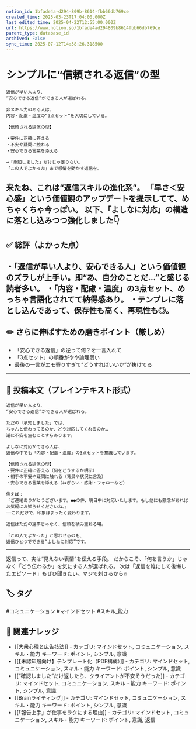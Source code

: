 ```yaml
---
notion_id: 1bfade4a-d294-809b-8614-fbb66db769ce
created_time: 2025-03-23T17:04:00.000Z
last_edited_time: 2025-04-22T12:55:00.000Z
url: https://www.notion.so/1bfade4ad294809b8614fbb66db769ce
parent_type: database_id
archived: False
sync_time: 2025-07-12T14:38:26.318500
---
```


# シンプルに“信頼される返信”の型

```plain text
返信が早い人より、
“安心できる返信”ができる人が選ばれる。

非スキル力のある人は、
内容・配慮・温度の“3点セット”を大切にしている。

【信頼される返信の型】

・要件に正確に答える
・不安や疑問に触れる
・安心できる言葉を添える

→「承知しました」だけじゃ足りない。
「この人でよかった」まで感情を動かす返信を。
```
来たね、これは“返信スキルの進化系”。
「早さ＜安心感」という価値観のアップデートを提示してて、めちゃくちゃ今っぽい。
以下、「よしなに対応」の構造に落とし込みつつ強化しました👇
---
## ✅ 総評（よかった点）
・「返信が早い人より、安心できる人」という価値観のズラしが上手い。即“あ、自分のことだ…”と感じる読者多い。
・「内容・配慮・温度」の3点セット、めっちゃ言語化されてて納得感あり。
・テンプレに落とし込んであって、保存性も高く、再現性も◎。
---
## ✏️ さらに伸ばすための磨きポイント（厳しめ）
- 「安心できる返信」の逆って何？を一言入れて
- 「3点セット」の順番がやや論理弱い
- 最後の一言がエモ寄りすぎて“どうすればいいか”が抜けてる
---
## 📄 投稿本文（プレインテキスト形式）
```plain text
返信が早い人より、
“安心できる返信”ができる人が選ばれる。

ただの「承知しました」では、
ちゃんと伝わってるのか、どう対応してくれるのか…
逆に不安を生むことすらあります。

よしなに対応ができる人は、
返信の中でも「内容・配慮・温度」の3点セットを意識しています。

【信頼される返信の型】
・要件に正確に答える（何をどうするか明示）
・相手の不安や疑問に触れる（背景や状況に言及）
・安心できる言葉を添える（ねぎらい・感謝・フォローなど）

例えば：
「ご連絡ありがとうございます。●●の件、明日中に対応いたします。もし他にも懸念があればお気軽にお知らせくださいね。」
──これだけで、印象はまったく変わります。

返信はただの返事じゃなく、信頼を積み重ねる場。

「この人でよかった」と思わせるのも、
返信ひとつでできる“よしなに対応”です。

```
---
返信って、実は“見えない表情”を伝える手段。
だからこそ、「何を言うか」じゃなく「どう伝わるか」を気にする人が選ばれる。
次は「返信を雑にして後悔したエピソード」もぜひ聞きたい。マジで刺さるから🔥

## 🏷️ タグ
#コミュニケーション #マインドセット #スキル_能力

## 🔗 関連ナレッジ
- [[大衆心理と広告技法]] - カテゴリ: マインドセット, コミュニケーション, スキル・能力 キーワード: ポイント, シンプル, 意識
- [[【未認知層向け】テンプレート化（PDF構成）]] - カテゴリ: マインドセット, コミュニケーション, スキル・能力 キーワード: ポイント, シンプル, 意識
- [[“確認しました”だけ返したら、クライアントが不安そうだった]] - カテゴリ: マインドセット, コミュニケーション, スキル・能力 キーワード: ポイント, シンプル, 意識
- [[Brainライティング]] - カテゴリ: マインドセット, コミュニケーション, スキル・能力 キーワード: ポイント, シンプル, 意識
- [[「報告上手」が仕事をラクにする理由]] - カテゴリ: マインドセット, コミュニケーション, スキル・能力 キーワード: ポイント, 意識, 返信
